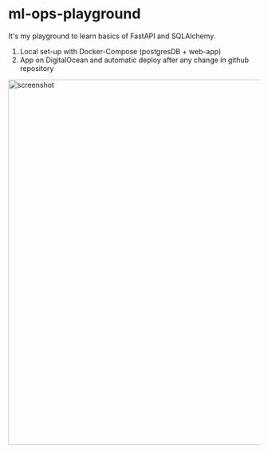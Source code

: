 # ml-ops-playground
It's my playground to learn basics of FastAPI and SQLAlchemy.
1) Local set-up with Docker-Compose (postgresDB + web-app)
2) App on DigitalOcean and automatic deploy after any change in github repository

<img width="733" alt="screenshot" src="https://user-images.githubusercontent.com/5495937/230712423-24170ee8-d0ac-4568-9a2d-ab392d380291.png">

